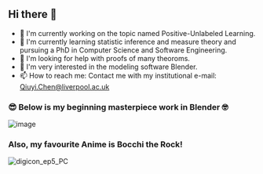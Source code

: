 ## Hi there 👋

- 🔭 I'm currently working on the topic named Positive-Unlabeled Learning.
- 🌱 I'm currently learning statistic inference and measure theory and pursuing a PhD in Computer Science and Software Engineering.
- 🤔 I'm looking for help with proofs of many theoroms.
- 🎨 I'm very interested in the modeling software Blender.
- 📫 How to reach me: Contact me with my institutional e-mail: <Qiuyi.Chen@liverpool.ac.uk>

### 😎 Below is my beginning masterpiece work in Blender 🤓
![image](https://github.com/user-attachments/assets/cfe40b82-487b-4927-bbd3-fe4e012a6071)

### Also, my favourite Anime is Bocchi the Rock!
![digicon_ep5_PC](https://github.com/user-attachments/assets/9d0458f8-c8a5-4ba5-9a35-8b5403766aae)
